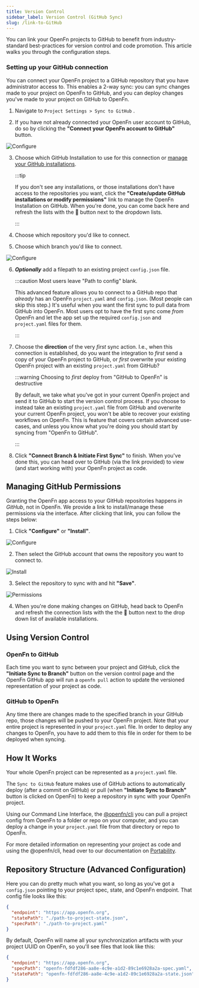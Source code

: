 ```yaml
---
title: Version Control
sidebar_label: Version Control (GitHub Sync)
slug: /link-to-GitHub
---
```


You can link your OpenFn projects to GitHub to benefit from industry-standard
best-practices for version control and code promotion. This article walks you
through the configuration steps.

### Setting up your GitHub connection

You can connect your OpenFn project to a GitHub repository that you have
administrator access to. This enables a 2-way sync: you can sync changes made to
your project on OpenFn to GitHub, and you can deploy changes you've made to your
project on GitHub to OpenFn.

1. Navigate to `Project Settings > Sync to GitHub` .

2. If you have not already connected your OpenFn user account to GitHub, do so
   by clicking the **"Connect your OpenFn account to GitHub"** button.

![Configure](/img/connect-account-to-github.png)

3. Choose which GitHub Installation to use for this connection or
   [manage your GitHub installations](#managing-github-instllations).

   :::tip

   If you don't see any installations, or those installations don't have access
   to the repositories you want, click the **"Create/update GitHub installations
   or modify permissions"** link to manage the OpenFn Installation on GitHub.
   When you're done, you can come back here and refresh the lists with the 🔄
   button next to the dropdown lists.

   :::

4. Choose which repository you'd like to connect.

5. Choose which branch you'd like to connect.

![Configure](/img/github-options.png)

6. **_Optionally_** add a filepath to an existing project `config.json` file.

   :::caution Most users leave "Path to config" blank.

   This advanced feature allows you to connect to a GitHub repo that _already_
   has an OpenFn `project.yaml` and `config.json`. (Most people can skip this
   step.) It's useful when you want the first sync to pull data from GitHub into
   OpenFn. Most users opt to have the first sync come _from_ OpenFn and let the
   app set up the required `config.json` and `project.yaml` files for them.

   :::

7. Choose the **direction** of the very _first_ sync action. I.e., when this
   connection is established, do you want the integration to _first_ send a copy
   of your OpenFn project to GitHub, or _first_ overwrite your existing OpenFn
   project with an existing `project.yaml` from GitHub?

   :::warning Choosing to _first_ deploy from "GitHub to OpenFn" is destructive

   By default, we take what you've got in your current OpenFn project and send
   it to GitHub to start the version control process. If you choose to instead
   take an existing `project.yaml` file from GitHub and overwrite your current
   OpenFn project, you won't be able to recover your existing workflows on
   OpenFn. This is feature that covers certain advanced use-cases, and unless
   you know what you're doing you should start by syncing from "OpenFn to
   GitHub".

   :::

8. Click **"Connect Branch & Initiate First Sync"** to finish. When you've done
   this, you can head over to GitHub (via the link provided) to view (and start
   working with) your OpenFn project as code.

## Managing GitHub Permissions

Granting the OpenFn app access to your GitHub repositories happens _in GitHub_,
not in OpenFn. We provide a link to install/manage these permissions via the
interface. After clicking that link, you can follow the steps below:

1. Click **"Configure"** or **"Install"**.

![Configure](/img/lightning_gh_configure.png)

2. Then select the GitHub account that owns the repository you want to connect
   to.

![Install](/img/lightning_gh_install_openfn.png)

3. Select the repository to sync with and hit **"Save"**.

![Permissions](/img/lightning_gh_permissions.png)

4. When you're done making changes on GitHub, head back to OpenFn and refresh
   the connection lists with the the 🔄 button next to the drop down list of
   available installations.

## Using Version Control

### OpenFn to GitHub

Each time you want to sync between your project and GitHub, click the
**"Initiate Sync to Branch"** button on the version control page and the OpenFn
GitHub app will run a `openfn pull` action to update the versioned
representation of your project as code.

### GitHub to OpenFn

Any time there are changes made to the specified branch in your GitHub repo,
those changes will be pushed to your OpenFn project. Note that your entire
project is represented in your `project.yaml` file. In order to deploy any
changes to OpenFn, you have to add them to this file in order for them to be
deployed when syncing.

## How It Works

Your whole OpenFn project can be represented as a `project.yaml` file.

The `Sync to GitHub` feature makes use of GitHub actions to automatically deploy
(after a commit on GitHub) or pull (when **"Initiate Sync to Branch"** button is
clicked on OpenFn) to keep a repository in sync with your OpenFn project.

Using our Command Line Interface, the [@openfn/cli](../deploy/portability.md)
you can pull a project config from OpenFn to a folder or repo on your computer,
and you can deploy a change in your `project.yaml` file from that directory or
repo to OpenFn.

For more detailed information on representing your project as code and using the
@openfn/cli, head over to our documentation on
[Portability](../deploy/portability.md).

## Repository Structure (Advanced Configuration)

Here you can do pretty much what you want, so long as you've got a `config.json`
pointing to your project spec, state, and OpenFn endpoint. That config file
looks like this:

```json
{
  "endpoint": "https://app.openfn.org",
  "statePath": "./path-to-project-state.json",
  "specPath": "./path-to-project.yaml"
}
```

By default, OpenFn will name all your synchronization artifacts with your
project UUID on OpenFn, so you'll see files that look like this:

```json
{
  "endpoint": "https://app.openfn.org",
  "specPath": "openfn-fdfdf286-aa8e-4c9e-a1d2-89c1e6928a2a-spec.yaml",
  "statePath": "openfn-fdfdf286-aa8e-4c9e-a1d2-89c1e6928a2a-state.json"
}
```
